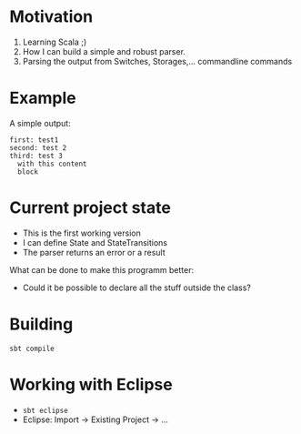 # Motivation

1. Learning Scala ;)
2. How I can build a simple and robust parser.
3. Parsing the output from Switches, Storages,... commandline commands

# Example

A simple output:

```
first: test1
second: test 2
third: test 3 
  with this content
  block
```

# Current project state

* This is the first working version
* I can define State and StateTransitions
* The parser returns an error or a result

What can be done to make this programm better:

* Could it be possible to declare all the stuff outside the class?

# Building

```sbt compile```

# Working with Eclipse

* ```sbt eclipse```
* Eclipse: Import -> Existing Project -> ...
